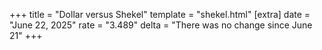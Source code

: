 +++
title = "Dollar versus Shekel"
template = "shekel.html"
[extra]
date = "June 22, 2025"
rate = "3.489"
delta = "There was no change since June 21"
+++
